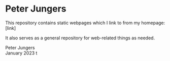 # Peter Jungers  
This repository contains static webpages which I link to from my homepage: [link]  

It also serves as a general repository for web-related things as needed.

Peter Jungers  
January 2023
t